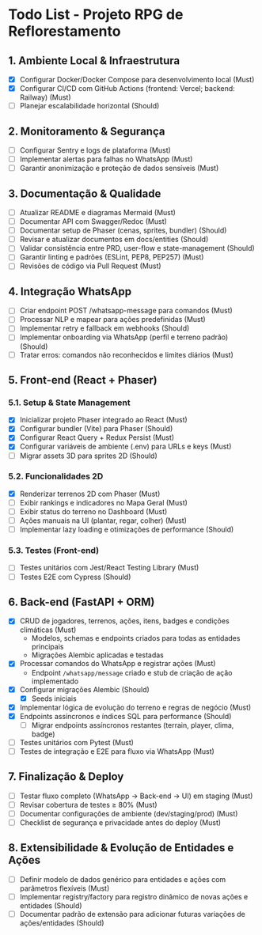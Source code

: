 # Todo List - Projeto RPG de Reflorestamento

## 1. Ambiente Local & Infraestrutura
- [x] Configurar Docker/Docker Compose para desenvolvimento local (Must)
- [x] Configurar CI/CD com GitHub Actions (frontend: Vercel; backend: Railway) (Must)
- [ ] Planejar escalabilidade horizontal (Should)

## 2. Monitoramento & Segurança
- [ ] Configurar Sentry e logs de plataforma (Must)
- [ ] Implementar alertas para falhas no WhatsApp (Must)
- [ ] Garantir anonimização e proteção de dados sensíveis (Must)

## 3. Documentação & Qualidade
- [ ] Atualizar README e diagramas Mermaid (Must)
- [ ] Documentar API com Swagger/Redoc (Must)
- [ ] Documentar setup de Phaser (cenas, sprites, bundler) (Should)
- [ ] Revisar e atualizar documentos em docs/entities (Should)
- [ ] Validar consistência entre PRD, user-flow e state-management (Should)
- [ ] Garantir linting e padrões (ESLint, PEP8, PEP257) (Must)
- [ ] Revisões de código via Pull Request (Must)

## 4. Integração WhatsApp
- [ ] Criar endpoint POST /whatsapp-message para comandos (Must)
- [ ] Processar NLP e mapear para ações predefinidas (Must)
- [ ] Implementar retry e fallback em webhooks (Should)
- [ ] Implementar onboarding via WhatsApp (perfil e terreno padrão) (Should)
- [ ] Tratar erros: comandos não reconhecidos e limites diários (Must)

## 5. Front-end (React + Phaser)

### 5.1. Setup & State Management
- [x] Inicializar projeto Phaser integrado ao React (Must)
- [x] Configurar bundler (Vite) para Phaser (Should)
- [x] Configurar React Query + Redux Persist (Must)
- [x] Configurar variáveis de ambiente (.env) para URLs e keys (Must)
- [ ] Migrar assets 3D para sprites 2D (Should)

### 5.2. Funcionalidades 2D
- [x] Renderizar terrenos 2D com Phaser (Must)
- [ ] Exibir rankings e indicadores no Mapa Geral (Must)
- [ ] Exibir status do terreno no Dashboard (Must)
- [ ] Ações manuais na UI (plantar, regar, colher) (Must)
- [ ] Implementar lazy loading e otimizações de performance (Should)

### 5.3. Testes (Front-end)
- [ ] Testes unitários com Jest/React Testing Library (Must)
- [ ] Testes E2E com Cypress (Should)

## 6. Back-end (FastAPI + ORM)
- [x] CRUD de jogadores, terrenos, ações, itens, badges e condições climáticas (Must)  
  - Modelos, schemas e endpoints criados para todas as entidades principais
  - Migrações Alembic aplicadas e testadas
- [x] Processar comandos do WhatsApp e registrar ações (Must)  
  - Endpoint `/whatsapp/message` criado e stub de criação de ação implementado
- [x] Configurar migrações Alembic (Should)
  - [x] Seeds iniciais
- [x] Implementar lógica de evolução do terreno e regras de negócio (Must)
- [x] Endpoints assíncronos e índices SQL para performance (Should)
  - [ ] Migrar endpoints assíncronos restantes (terrain, player, clima, badge)
- [ ] Testes unitários com Pytest (Must)
- [ ] Testes de integração e E2E para fluxo via WhatsApp (Must)

## 7. Finalização & Deploy
- [ ] Testar fluxo completo (WhatsApp → Back-end → UI) em staging (Must)
- [ ] Revisar cobertura de testes ≥ 80% (Must)
- [ ] Documentar configurações de ambiente (dev/staging/prod) (Must)
- [ ] Checklist de segurança e privacidade antes do deploy (Must)

## 8. Extensibilidade & Evolução de Entidades e Ações
- [ ] Definir modelo de dados genérico para entidades e ações com parâmetros flexíveis (Must)
- [ ] Implementar registry/factory para registro dinâmico de novas ações e entidades (Should)
- [ ] Documentar padrão de extensão para adicionar futuras variações de ações/entidades (Should)
